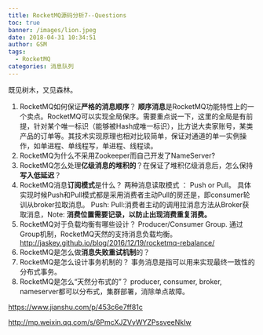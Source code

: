 ```yaml
---
title: RocketMQ源码分析7--Questions
toc: true
banner: /images/lion.jpeg
date: 2018-04-31 10:34:51
author: GSM
tags:
  - RocketMQ
categories: 消息队列
---
```

既见树木，又见森林。
<!-- more -->
1. RocketMQ如何保证**严格的消息顺序**？
**顺序消息**是RocketMQ功能特性上的一个卖点。RocketMQ可以实现全局保序。需要重点说一下，这里的全局是有前提，针对某个唯一标识（能够被Hash成唯一标识），比方说大卖家账号，某类产品的订单等。其技术实现原理也相对比较简单，保证对通道的单一实例操作，如单进程、单线程写，单进程、线程读。
2. RocketMQ为什么不采用Zookeeper而自己开发了NameServer?
3. RocketMQ怎么处理**亿级消息的堆积的**？在保证了堆积亿级消息后，怎么保持**写入低延迟**？
4. RocketMQ消息**订阅模式**是什么？
两种消息读取模式 ： Push or Pull。
具体实现时候Push和Pull模式都是采用消费者主动Pull的房还是，即consumer轮训从broker拉取消息。
Push:
Pull:消费者主动的调用拉消息方法从Broker获取消息，Note: **消费位置需要记录，以防止出现消费重复消费。**
[](https://my.oschina.net/xinxingegeya/blog/956370)
5. RocketMQ对于负载均衡有哪些设计？
Producer/Consumer Group. 通过Group机制，RocketMQ天然的支持消息负载均衡。
http://jaskey.github.io/blog/2016/12/19/rocketmq-rebalance/
6. RocketMQ是怎么做**消息失败重试机制**的？
7. RocketMQ是怎么设计事务机制的？
事务消息是指可以用来实现最终一致性的分布式事务。
8. RocketMQ是怎么“天然分布式的”？
producer, consumer, broker, nameserver都可以分布式，集群部署，消除单点故障。

https://www.jianshu.com/p/453c6e7ff81c

http://mp.weixin.qq.com/s/6PmcXJZVyWYZPssveeNkIw